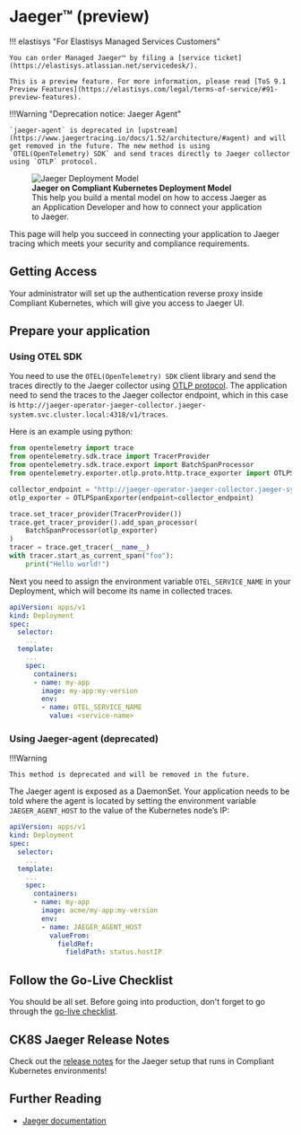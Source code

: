 # Jaeger™ (preview)

!!! elastisys "For Elastisys Managed Services Customers"

    You can order Managed Jaeger™ by filing a [service ticket](https://elastisys.atlassian.net/servicedesk/).

    This is a preview feature. For more information, please read [ToS 9.1 Preview Features](https://elastisys.com/legal/terms-of-service/#91-preview-features).

!!!Warning "Deprecation notice: Jaeger Agent"

    `jaeger-agent` is deprecated in [upstream](https://www.jaegertracing.io/docs/1.52/architecture/#agent) and will get removed in the future. The new method is using `OTEL(OpenTelemetry) SDK` and send traces directly to Jaeger collector using `OTLP` protocol.

<figure>
    <img alt="Jaeger Deployment Model" src="../img/jaeger.drawio.svg" >
    <figcaption>
        <strong>Jaeger on Compliant Kubernetes Deployment Model</strong>
        <br>
        This help you build a mental model on how to access Jaeger as an Application Developer and how to connect your application to Jaeger.
    </figcaption>
</figure>

This page will help you succeed in connecting your application to Jaeger tracing which meets your security and compliance requirements.

## Getting Access

Your administrator will set up the authentication reverse proxy inside Compliant Kubernetes, which will give you access to Jaeger UI.

## Prepare your application

### Using OTEL SDK

You need to use the `OTEL(OpenTelemetry) SDK` client library and send the traces directly to the Jaeger collector using [OTLP protocol](https://opentelemetry.io/docs/specs/otel/protocol/). The application need to send the traces to the Jaeger collector endpoint, which in this case is `http://jaeger-operator-jaeger-collector.jaeger-system.svc.cluster.local:4318/v1/traces`.

Here is an example using python:

```py
from opentelemetry import trace
from opentelemetry.sdk.trace import TracerProvider
from opentelemetry.sdk.trace.export import BatchSpanProcessor
from opentelemetry.exporter.otlp.proto.http.trace_exporter import OTLPSpanExporter

collector_endpoint = "http://jaeger-operator-jaeger-collector.jaeger-system.svc.cluster.local:4318/v1/traces"
otlp_exporter = OTLPSpanExporter(endpoint=collector_endpoint)

trace.set_tracer_provider(TracerProvider())
trace.get_tracer_provider().add_span_processor(
    BatchSpanProcessor(otlp_exporter)
)
tracer = trace.get_tracer(__name__)
with tracer.start_as_current_span("foo"):
    print("Hello world!")
```

Next you need to assign the environment variable `OTEL_SERVICE_NAME` in your Deployment, which will become its name in collected traces.

```yaml
apiVersion: apps/v1
kind: Deployment
spec:
  selector:
    ...
  template:
    ...
    spec:
      containers:
      - name: my-app
        image: my-app:my-version
        env:
        - name: OTEL_SERVICE_NAME
          value: <service-name>
```

### Using Jaeger-agent (deprecated)

!!!Warning

    This method is deprecated and will be removed in the future.

The Jaeger agent is exposed as a DaemonSet. Your application needs to be told where the agent is located by setting the environment variable `JAEGER_AGENT_HOST` to the value of the Kubernetes node’s IP:

```yaml
apiVersion: apps/v1
kind: Deployment
spec:
  selector:
    ...
  template:
    ...
    spec:
      containers:
      - name: my-app
        image: acme/my-app:my-version
        env:
        - name: JAEGER_AGENT_HOST
          valueFrom:
            fieldRef:
              fieldPath: status.hostIP
```

## Follow the Go-Live Checklist

You should be all set.
Before going into production, don't forget to go through the [go-live checklist](../go-live.md).

## CK8S Jaeger Release Notes

Check out the [release notes](../../release-notes/jaeger.md) for the Jaeger setup that runs in Compliant Kubernetes environments!

## Further Reading

- [Jaeger documentation](https://www.jaegertracing.io/docs/1.49/)
